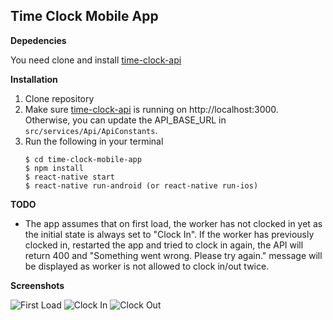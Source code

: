 
## Time Clock Mobile App

**Depedencies**

You need clone and install [time-clock-api](https://github.com/vondich/time-clock-api)


**Installation**
1. Clone repository
2. Make sure [time-clock-api](https://github.com/vondich/time-clock-api) is running on http://localhost:3000. Otherwise, you can update the API_BASE_URL in `src/services/Api/ApiConstants`.
3. Run the following in your terminal
    ```
    $ cd time-clock-mobile-app
    $ npm install
    $ react-native start
    $ react-native run-android (or react-native run-ios)
    ```
**TODO**
- The app assumes that on first load, the worker has not clocked in yet as the initial state is always set to "Clock In". If the worker has previously clocked in, restarted the app and tried to clock in again, the API will return 400 and "Something went wrong. Please try again." message will be displayed as worker is not allowed to clock in/out twice.

**Screenshots**

![First Load](https://vondich-github.s3-ap-southeast-1.amazonaws.com/time-clock-mobile-app-first-load.png)
![Clock In](https://vondich-github.s3-ap-southeast-1.amazonaws.com/time-clock-mobile-app-clock-in.png)
![Clock Out](https://vondich-github.s3-ap-southeast-1.amazonaws.com/time-clock-mobile-app-clock-in.png)